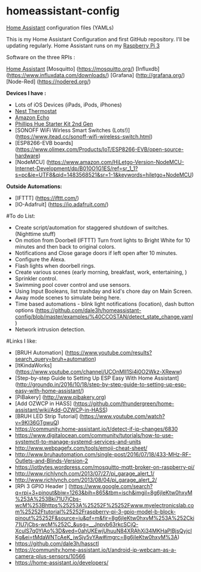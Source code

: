 # homeassistant-config  
[Home Assistant](https://home-assistant.io/) configuration files (YAMLs)

This is my Home Assistant Configuration and first GitHub repository. I'll be updating regularly. 
Home Assistant runs on my [Raspberry Pi 3](http://amzn.to/2e3DOBY) 

Software on the three RPIs : 

[Home Assistant](https://home-assistant.io/) 
[Mosquitto] (https://mosquitto.org/)
[Influxdb] (https://www.influxdata.com/downloads/)
[Grafana] (http://grafana.org/)
[Node-Red] (https://nodered.org/)


**Devices I have :**
* Lots of iOS Devices (iPads, iPods, iPhones)
* [Nest Thermostat](https://www.amazon.com/Nest-Learning-Thermostat-Generation-Amazon/dp/B0131RG6VK/ref=sr_1_7?s=electronics&ie=UTF8&qid=1480714572&sr=1-7&keywords=philips+hue)
* [Amazon Echo](https://www.amazon.com/Amazon-Echo-Bluetooth-Speaker-with-WiFi-Alexa/dp/B00X4WHP5E/ref=sr_1_1?s=electronics&ie=UTF8&qid=1480714652&sr=1-1&keywords=amazon+echo)
* [Phillips Hue Starter Kit 2nd Gen](https://www.amazon.com/Philips-Ambiance-Starter-Bridge-Generation/dp/B014H2P4KW/ref=sr_1_2?s=electronics&ie=UTF8&qid=1480714447&sr=1-2&keywords=phillips+hue+starter+kithttp://amzn.to/2eoQTJy)
* [SONOFF WiFi Wirless Smart Switches (Lots!)] (https://www.itead.cc/sonoff-wifi-wireless-switch.html)
* [ESP8266-EVB boards] (https://www.olimex.com/Products/IoT/ESP8266-EVB/open-source-hardware)
* [NodeMCU] (https://www.amazon.com/HiLetgo-Version-NodeMCU-Internet-Development/dp/B010O1G1ES/ref=sr_1_1?s=pc&ie=UTF8&qid=1483568521&sr=1-1&keywords=hiletgo+NodeMCU)


**Outside Automations:**
* [IFTTT] (https://ifttt.com/)
* [IO-Adafruit] (https://io.adafruit.com/)



#To do List:

* Create script/automation for staggered shutdown of switches. (Nighttime stuff) 
* On motion from Doorbell (IFTTT) Turn front lights to Bright White for 10 minutes and then back to original colors.
* Notifications and Close garage doors if left open after 10 minutes.
* Configure the Alexa.
* Flash lights when doorbell rings. 
* Create various scenes (early morning, breakfast, work, entertaining, )
* Sprinkler control. 
* Swimming pool cover control and use sensors.
* Using Input Booleans, list trashday and kid's chore day on Main Screen.
* Away mode scenes to simulate being here. 
* Time based automations - blink light notifications (location),  dash button options (https://github.com/dale3h/homeassistant-config/blob/master/examples/%40CCOSTAN/detect_state_change.yaml)
* Network intrusion detection.

#Links I like:


* [BRUH Automation] (https://www.youtube.com/results?search_query=bruh+automation)
* [ItKindaWorks] (https://www.youtube.com/channel/UCOnMlI1Si4i0O2Wkz-XReww)
* [Step-by-step Guide to Setting Up ESP Easy With Home Assistant]  (http://groundp.in/2016/10/18/step-by-step-guide-to-setting-up-esp-easy-with-home-assistant/) 
* [PiBakery] (http://www.pibakery.org)
* [Add OZWCP in HASS] (https://github.com/thundergreen/home-assistant/wiki/Add-OZWCP-in-HASS) 
* [BRUH LED Strip Tutorial] (https://www.youtube.com/watch?v=9KI36GTgwuQ)
* https://community.home-assistant.io/t/detect-if-ip-changes/6830
* https://www.digitalocean.com/community/tutorials/how-to-use-systemctl-to-manage-systemd-services-and-units
* http://www.webpagefx.com/tools/emoji-cheat-sheet/
* http://www.bruhautomation.com/single-post/2016/07/18/433-MHz-RF-Outlets-and-Blinds-Version-2
* https://iotbytes.wordpress.com/mosquitto-mqtt-broker-on-raspberry-pi/
* http://www.richlynch.com/2013/07/27/pi_garage_alert_1/
* http://www.richlynch.com/2013/08/04/pi_garage_alert_2/
* [RPi 3 GPIO Header ] (https://www.google.com/search?q=rpi+3+pinout&biw=1263&bih=865&tbm=isch&imgil=8g6jIeKtw0hxyM%253A%253Bki71U7jCbs-wcM%253Bhttps%25253A%25252F%25252Fwww.myelectronicslab.com%25252Ftutorial%25252Fraspberry-pi-3-gpio-model-b-block-pinout%25252F&source=iu&pf=m&fir=8g6jIeKtw0hxyM%253A%252Cki71U7jCbs-wcM%252C_&usg=__Jnpvb63rkcSCjQ-XculS7q0YlAo%3D&ved=0ahUKEwjUhuuN84XRAhXi34MKHaPlBjsQyjcIKg&ei=tMdaWNTcAeK_jwSjy5vYAw#imgrc=8g6jIeKtw0hxyM%3A)
* https://github.com/dale3h/hassctl
* https://community.home-assistant.io/t/android-ip-webcam-as-a-camera-plus-sensors/10566
* https://home-assistant.io/developers/
 